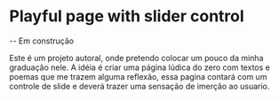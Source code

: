 <h1 aling="center"> Playful page with slider control</h1>

-- Em construção

Este é um projeto autoral, onde pretendo colocar um pouco da minha graduação nele. 
A idéia é criar uma página lúdica do zero com textos e poemas que me trazem alguma reflexão, essa pagina contará com um controle de slide e deverá trazer uma sensação de imerção ao usuario. 